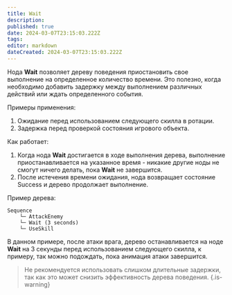 ```yaml
---
title: Wait
description: 
published: true
date: 2024-03-07T23:15:03.222Z
tags: 
editor: markdown
dateCreated: 2024-03-07T23:15:03.222Z
---
```


Нода **Wait** позволяет дереву поведения приостановить свое выполнение на определенное количество времени. Это полезно, когда необходимо добавить задержку между выполнением различных действий или ждать определенного события.

Примеры применения:
1. Ожидание перед использованием следующего скилла в ротации.
2. Задержка перед проверкой состояния игрового объекта.

Как работает:
1. Когда нода **Wait** достигается в ходе выполнения дерева, выполнение приостанавливается на указанное время - никакие другие ноды не смогут ничего делать, пока **Wait** не завершится.
2. После истечения времени ожидания, нода возвращает состояние Success и дерево продолжает выполнение.

Пример дерева:
```
Sequence
    └─ AttackEnemy
    └─ Wait (3 seconds)
    └─ UseSkill
```

В данном примере, после атаки врага, дерево останавливается на ноде **Wait** на 3 секунды перед использованием следующего скилла, к примеру, так можно подождать, пока анимация атаки завершится.

> Не рекомендуется использовать слишком длительные задержки, так как это может снизить эффективность дерева поведения.
{.is-warning}
